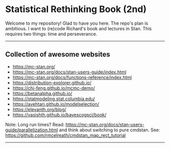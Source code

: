 # Statistical Rethinking Book (2nd)

Welcome to my repository! Glad to have you here. The repo's plan is ambitious.
I want to (re)code Richard's book and lectures in Stan. This requires two
things: time and perseverance. 

---

## Collection of awesome websites

- https://mc-stan.org/
- https://mc-stan.org/docs/stan-users-guide/index.html
- https://mc-stan.org/docs/functions-reference/index.html
- https://distribution-explorer.github.io/
- https://chi-feng.github.io/mcmc-demo/
- https://betanalpha.github.io/
- https://statmodeling.stat.columbia.edu/
- https://avehtari.github.io/modelselection/
- https://elevanth.org/blog/
- https://vasishth.github.io/bayescogsci/book/

Note: Long run times? Read:
https://mc-stan.org/docs/stan-users-guide/parallelization.html and think about
switching to pure cmdstan. See: https://github.com/rmcelreath/cmdstan_map_rect_tutorial

---

[^1]: https://github.com/rmcelreath/rethinking

[^2]: http://bayespsychometrics.com/

[^3]: https://mc-stan.org/

[^4]: https://mc-stan.org/docs/2_29/reference-manual/hamiltonian-monte-carlo.html

[^5]: http://www.stat.columbia.edu/~gelman/book/

